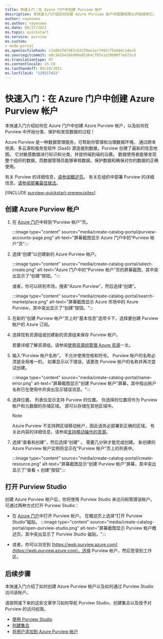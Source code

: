 ```yaml
---
title: 快速入门：在 Azure 门户中创建 Purview 帐户
description: 本快速入门介绍如何创建 Azure Purview 帐户并配置权限以开始使用它。
author: nayenama
ms.author: nayenama
ms.date: 09/27/2021
ms.topic: quickstart
ms.service: purview
ms.custom:
- mode-portal
ms.openlocfilehash: c1a8b47df487cb3159ee1ac7492cf5eb04c1dec6
ms.sourcegitcommit: e8c34354266d00e85364cf07e1e39600f7eb71cd
ms.translationtype: HT
ms.contentlocale: zh-CN
ms.lasthandoff: 09/29/2021
ms.locfileid: "129217422"
---
```

# <a name="quickstart-create-an-azure-purview-account-in-the-azure-portal"></a>快速入门：在 Azure 门户中创建 Azure Purview 帐户

本快速入门介绍如何在 Azure 门户中创建 Azure Purview 帐户，以及如何在 Purview 中开始分类、保护和发现数据的过程！

Azure Purview 是一种数据管理服务，可帮助你管理和治理数据环境。 通过跨本地源、多云源和服务型软件 (SaaS) 源连接到数据，Purview 创建了最新的信息地图。 它对敏感数据进行标识和分类，并提供端到端的沿袭。 数据使用者能够发现整个组织的数据，而数据管理员能够审核数据、保护数据和确保对你的数据的正确使用。

有关 Purview 的详细信息，[请参阅概述页](overview.md)。 有关在组织中部署 Purview 的详细信息，[请参阅部署最佳做法](deployment-best-practices.md)。

[!INCLUDE [purview-quickstart-prerequisites](includes/purview-quickstart-prerequisites.md)]

## <a name="create-an-azure-purview-account"></a>创建 Azure Purview 帐户

1. 在 [Azure 门户](https://portal.azure.com)中转到“Purview 帐户”页。

    :::image type="content" source="media/create-catalog-portal/purview-accounts-page.png" alt-text="屏幕截图显示 Azure 门户中的“Purview 帐户”页":::

1. 选择“创建”以创建新的 Azure Purview 帐户。

   :::image type="content" source="media/create-catalog-portal/select-create.png" alt-text="Azure 门户中的“Purview 帐户”页的屏幕截图，其中突出显示了“创建”按钮。":::
  
      或者，你可以转到市场，搜索“Azure Purview”，然后选择“创建”。

     :::image type="content" source="media/create-catalog-portal/search-marketplace.png" alt-text="屏幕截图显示 Azure 市场中的 Azure Purview，其中突出显示了“创建”按钮。":::

1. 在新的“创建 Purview 帐户”页上的“基本信息”选项卡下，选择要创建 Purview 帐户的 Azure 订阅。

1. 选择现有资源组或创建新的资源组来保存 Purview 帐户。

    若要详细了解资源组，请参阅[使用资源组管理 Azure 资源](../azure-resource-manager/management/manage-resource-groups-portal.md#what-is-a-resource-group)一文。

1. 输入“Purview 帐户名称”。 不允许使用空格和符号。
    Purview 帐户的名称必须是全局唯一的。 如果显示以下错误，请更改 Purview 帐户的名称并再次尝试创建。

    :::image type="content" source="media/create-catalog-portal/name-error.png" alt-text="屏幕截图显示“创建 Purview 帐户”屏幕，其中指出帐户名称已在使用中并突出显示错误消息。":::

1. 选择位置。
    列表仅显示支持 Purview 的位置。 你选择的位置将作为 Purview 帐户和元数据的存储区域。 源可以存储在其他区域中。

      > [!Note]
      > Azure Purview 不支持跨区域移动帐户，因此请务必部署到正确的区域。 有关此内容的详细信息，请参阅[支持移动操作的资源](../azure-resource-manager/management/move-support-resources.md)。

1. 选择“查看和创建”，然后选择“创建” 。 需要几分钟才能完成创建。 新创建的 Azure Purview 帐户实例将显示在“Purview 帐户”页上的列表中。

    :::image type="content" source="media/create-catalog-portal/create-resource.png" alt-text="屏幕截图显示“创建 Purview 帐户”屏幕，其中突出显示了“查看 + 创建”按钮":::

## <a name="open-purview-studio"></a>打开 Purview Studio

创建 Azure Purview 帐户后，你将使用 Purview Studio 来访问和管理该帐户。 可通过两种方式打开 Purview Studio：

* 在 [Azure 门户](https://portal.azure.com)中打开 Purview 帐户。 在概述页上选择“打开 Purview Studio”磁贴。
    :::image type="content" source="media/create-catalog-portal/open-purview-studio.png" alt-text="屏幕截图显示 Purview 帐户概述页，其中突出显示了 Purview Studio 磁贴。":::

* 或者，你可以浏览到 [https://web.purview.azure.com](https://web.purview.azure.com)，选择 Purview 帐户，然后登录到工作区。

## <a name="next-steps"></a>后续步骤

本快速入门介绍了如何创建 Azure Purview 帐户以及如何通过 Purview Studio 访问该帐户。

请按照接下来的这些文章学习如何导航 Purview Studio、创建集合以及授予对 Purview 的访问权限。

* [使用 Purview Studio](use-purview-studio.md)
* [创建集合](quickstart-create-collection.md)
* [将用户添加到 Azure Purview 帐户](catalog-permissions.md)
